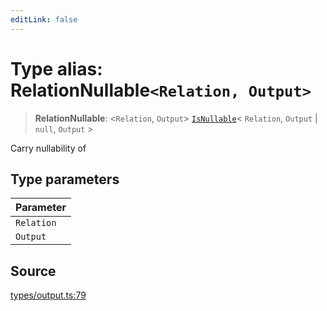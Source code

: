 ```yaml
---
editLink: false
---
```


# Type alias: RelationNullable`<Relation, Output>`

> **RelationNullable**: \<`Relation`, `Output`\> [`IsNullable`](type-alias.IsNullable.md)\< `Relation`, `Output` \|
> `null`, `Output` \>

Carry nullability of

## Type parameters

| Parameter  |
| :--------- |
| `Relation` |
| `Output`   |

## Source

[types/output.ts:79](https://github.com/directus/directus/blob/7789a6c53/sdk/src/types/output.ts#L79)

